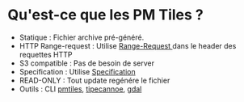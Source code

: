 # Qu'est-ce que les PM Tiles ?

- <div v-click> <Variant type="warning">Statique</Variant> : Fichier archive pré-généré.</div>
- <div v-click> <Variant type="warning">HTTP Range-request</Variant> : Utilise <a href='https://developer.mozilla.org/en-US/docs/Web/HTTP/Range_requests'> Range-Request </a> dans le header des requettes HTTP</div>
- <div v-click> <Variant type="warning">S3 compatible</Variant> : Pas de besoin de server</div>
- <div v-click> <Variant type="warning">Specification</Variant> : Utilise <a href='https://github.com/protomaps/PMTiles/blob/main/spec/v3/spec.md'> Specification</a> </div>
- <div v-click> <Variant type="warning">READ-ONLY</Variant> : Tout update regénére le fichier</div>
- <div v-click> <Variant type="warning">Outils</Variant> : CLI  <a href='https://docs.protomaps.com/pmtiles/cli'> pmtiles</a>, <a href='https://github.com/mapbox/tippecanoe'> tipecannoe</a>, <a href='https://automating-gis-processes.github.io/2016/Lesson7-gdal-utilities.html'>gdal</a></div>